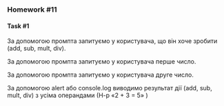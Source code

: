 ### Homework #11
#### Task #1
За допомогою промпта запитуємо у користувача, що він хоче зробити (add, sub, mult, div).

За допомогою промпта запитуємо у користувача перше число.

За допомогою промпта запитуємо у користувача друге число.

За допомогою alert або console.log виводимо результат дії (add, sub, mult, div) з усіма операндами (Н-р «2 + 3 = 5» )